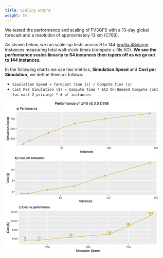 ```yaml
---
title: Scaling Graphs
weight: 55
--- 
```


We tested the performance and scaling of FV3GFS with a 10-day global forecast and a resolution of approximately 13 km (C768). 

As shown below, we ran scale-up tests across 9 to 144 [hpc6a.48xlarge](https://aws.amazon.com/ec2/instance-types/hpc6/) instances measuring total wall-clock times (compute + file I/O). **We see the performance scales linearly to 64 instances then tapers off as we go out to 144 instances.**

In the following charts we use two metrics, **Simulation Speed** and **Cost per Simulation**, we define them as follows:

* `Simulation Speed = forecast time (s) / Compute Time (s)`
* `Cost Per Simulation ($) = Compute Time * EC2 On-Demand Compute Cost (us-east-2 pricing) * # of instances`

![UFS Scaling Per-Node](/static/images/4-ufs-scaling.png)
